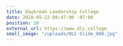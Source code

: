 ```yaml
---
title: Daybreak Leadership College
date: 2020-05-22 08:47:00 -07:00
position: 10
external_url: https://www.dlc.college
small_image: "/uploads/DLC-Slide_960.jpg"
---
```


